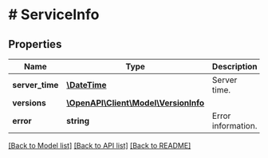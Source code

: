 # # ServiceInfo

## Properties

Name | Type | Description | Notes
------------ | ------------- | ------------- | -------------
**server_time** | [**\DateTime**](\DateTime.md) | Server time. | [optional]
**versions** | [**\OpenAPI\Client\Model\VersionInfo**](VersionInfo.md) |  | [optional]
**error** | **string** | Error information. | [optional]

[[Back to Model list]](../../README.md#models) [[Back to API list]](../../README.md#endpoints) [[Back to README]](../../README.md)
